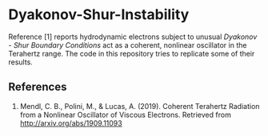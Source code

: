 # Dyakonov-Shur-Instability
Reference [1] reports hydrodynamic electrons subject to unusual *Dyakonov - Shur Boundary Conditions* act as a coherent, nonlinear oscillator in the Terahertz range.  The code in this repository tries to replicate some of their results.

## References
1. Mendl, C. B., Polini, M., & Lucas, A. (2019). Coherent Terahertz Radiation from a Nonlinear
Oscillator of Viscous Electrons. Retrieved from http://arxiv.org/abs/1909.11093
